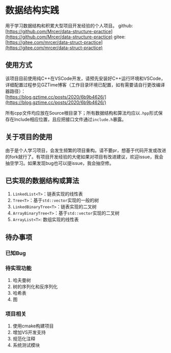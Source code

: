 # 数据结构实践

用于学习数据结构和积累大型项目开发经验的个人项目。
github:[https://github.com/Mrcer/data-structure-practice](https://github.com/Mrcer/data-structure-practice)
gitee:[https://gitee.com/mrcer/data-struct-practice](https://gitee.com/mrcer/data-struct-practice)
## 使用方式

该项目目前使用纯C++在VSCode开发，请预先安装好C++运行环境和VSCode，详细配置过程参见GZTime博客（工作目录环境已配置，如有需要请自行更改编译器路径）：  
[https://blog.gztime.cc/posts/2020/6b9b4626/](https://blog.gztime.cc/posts/2020/6b9b4626/)

所有cpp文件均应放在Source根目录下；所有数据结构和算法均应以`.hpp`形式保存在Include相应位置，且应把接口文件通过`include.h`暴露。

## 关于项目的使用

由于是个人学习项目，会发生频繁的项目重构。请不要pr，想基于代码开发或改进的fork就行了。有项目开发经验的大佬如果对项目有改进建议，欢迎issue，我会抽空学习。如果发现bug也可以提issue，我会抽空修。

## 已实现的数据结构或算法

1. `LinkedList<T>`：链表实现的线性表
2. `Tree<T>`：基于`std::vector`实现的一般的树
3. `LinkedBinaryTree<T>`：链表实现的二叉树
4. `ArrayBinaryTree<T>`：基于`std::vector`实现的二叉树
5. `ArrayList<T>`: 数组实现的线性表

## 待办事项

### 已知Bug

### 待实现功能
1. 哈夫曼树
2. 树的序列化和反序列化
3. 哈希表
4. 图

### 项目相关
1. 使用cmake构建项目
2. 增加VS开发支持
3. 规范化注释
4. 系统测试模块
